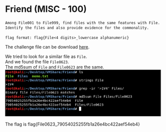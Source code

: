 # Friend (MISC - 100)  
  
```
Among File001 to File999, find files with the same features with File.
Identify the files and also provide evidence for the commonality.

flag format: flag{File<4 digits>_lowercase alphanumeric}
```
  
The challenge file can be download [here](Friend_0ad3d2abf5ededb11275ce89417f314e.zip).  
  
We tried to look for a similar file as `File`.  
And we found the file `File0623`.  
The md5sum of `File` and `File0623` are the same.  
![flag](flag.png)  
  
The flag is flag{File0623_79054025255fb1a26e4bc422aef54eb4}
